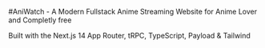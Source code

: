#AniWatch - A Modern Fullstack Anime Streaming Website for Anime Lover and Completly free

Built with the Next.js 14 App Router, tRPC, TypeScript, Payload & Tailwind
